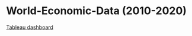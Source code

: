 # World-Economic-Data (2010-2020)
[Tableau dashboard](https://public.tableau.com/app/profile/sujay.bahumik/viz/WorldEconomicDataDashboard_16354194806500/DGDP)
